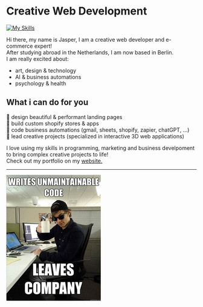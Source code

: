 # Creative Web Development
[![My Skills](https://skillicons.dev/icons?i=js,react,threejs,blender,p5js,photoshop,html,css,tailwind,solidity,r,ableton)](https://skillicons.dev)

Hi there, my name is Jasper, I am a creative web developer and e-commerce expert!  
After studying abroad in the Netherlands, I am now based in Berlin.  
I am really excited about:

- art, design & technology
- AI & business automations
- psychology & health 
  
## What i can do for you  
  
  🎨 design beautiful & performant landing pages  
  🤑 build custom shopify stores & apps  
  🤖 code business automations (gmail, sheets, shopify, zapier, chatGPT, ...)  
  📝 lead creative projects (specialized in interactive 3D web applications)

I love using my skills in programming, marketing and business develpoment to bring complex creative projects to life!  
Check out my portfolio on my [website.](https://dankylabs.com)

---
![programmer humor](code.jpg)
